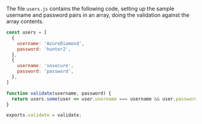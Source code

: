 The file `users.js` contains the following code, setting up the sample username and password pairs in an array, doing the validation against the array contents.

```javascript
const users = [
  {
    username: 'AzureDiamond',
    password: 'hunter2',
  },
  {
    username: 'sosecure',
    password: 'password',
  },
]

function validate(username, password) {
  return users.some(user => user.username === username && user.password === password);
}

exports.validate = validate;
```

